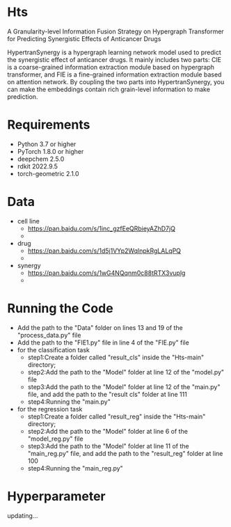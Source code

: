 # Hts
A Granularity-level Information Fusion Strategy on Hypergraph Transformer for Predicting Synergistic Effects of Anticancer Drugs

HypertranSynergy is a hypergraph learning network model used to predict the synergistic effect of anticancer drugs. 
It mainly includes two parts: CIE is a coarse-grained information extraction module based on hypergraph transformer, 
and FIE is a fine-grained information extraction module based on attention network. By coupling the two parts into HypertranSynergy, 
you can make the embeddings contain rich grain-level information to make prediction.

# Requirements 
 * Python 3.7 or higher 
 * PyTorch 1.8.0 or higher 
 * deepchem 2.5.0
 * rdkit 2022.9.5
 * torch-geometric 2.1.0

# Data 
 * cell line
   * https://pan.baidu.com/s/1inc_gzfEeQRbieyAZhD7jQ
   *
 * drug
   * https://pan.baidu.com/s/1d5j1VYp2WqlnpkRgLALqPQ
   * 
 * synergy
   * https://pan.baidu.com/s/1wG4NQqnm0c88tRTX3vuplg
   *

# Running the Code 
 * Add the path to the "Data" folder on lines 13 and 19 of the "process_data.py" file
 * Add the path to the "FIE1.py" file in line 4 of the "FIE.py" file
 * for the classification task 
   * step1:Create a folder called "result_cls" inside the "Hts-main" directory;
   * step2:Add the path to the "Model" folder at line 12 of the "model.py" file
   * step3:Add the path to the "Model" folder at line 12 of the "main.py" file, and add the path to the "result cls" folder at line 111
   * step4:Running the "main.py"
 * for the regression task
   * step1:Create a folder called "result_reg" inside the "Hts-main" directory;
   * step2:Add the path to the "Model" folder at line 6 of the "model_reg.py" file
   * step3:Add the path to the "Model" folder at line 11 of the "main_reg.py" file, and add the path to the "result_reg" folder at line 100
   * step4:Running the "main_reg.py"
  
# Hyperparameter
  updating...
